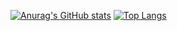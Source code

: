 [![Anurag's GitHub stats](https://github-readme-stats.vercel.app/api?username=lunjohnzhang&theme=tokyonight&hide=contribs)](https://github.com/anuraghazra/github-readme-stats)
[![Top Langs](https://github-readme-stats.vercel.app/api/top-langs/?username=lunjohnzhang&theme=tokyonight&hide=Swift)](https://github.com/anuraghazra/github-readme-stats)

